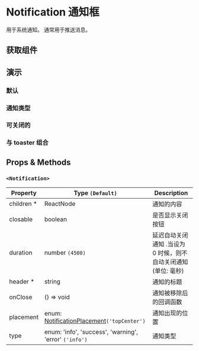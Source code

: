 # Notification 通知框

用于系统通知。 通常用于推送消息。

## 获取组件

<!--{include:(components/notification/fragments/import.md)}-->

## 演示

### 默认

<!--{include:`basic.md`}-->

### 通知类型

<!--{include:`type.md`}-->

### 可关闭的

<!--{include:`close.md`}-->

### 与 toaster 组合

<!--{include:`with-toaster.md`}-->

## Props & Methods

### `<Notification>`

| Property    | Type `(Default)`                                       | Description                                                    |
| ----------- | ------------------------------------------------------ | -------------------------------------------------------------- |
| children \* | ReactNode                                              | 通知的内容                                                     |
| closable    | boolean                                                | 是否显示关闭按钮                                               |
| duration    | number `(4500)`                                        | 延迟自动关闭通知 .当设为 0 时候，则不自动关闭通知 (单位: 毫秒) |
| header \*   | string                                                 | 通知的标题                                                     |
| onClose     | () => void                                             | 通知被移除后的回调函数                                         |
| placement   | enum: [NotificationPlacement](#types)`('topCenter')`   | 通知出现的位置                                                 |
| type        | enum: 'info', 'success', 'warning', 'error' `('info')` | 通知类型                                                       |

<!--{include:(components/notification/zh-CN/toaster.md)}-->
